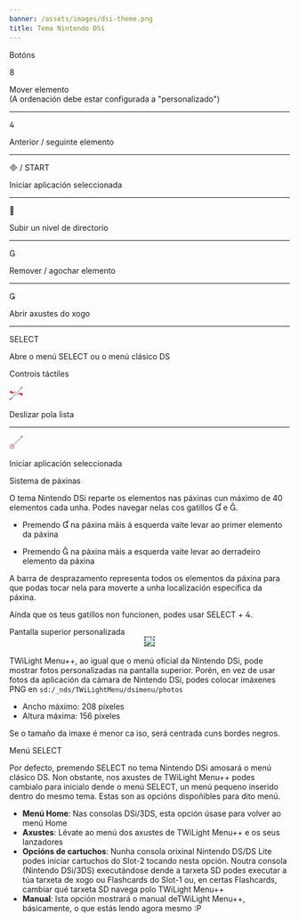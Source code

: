 ```yaml
---
banner: /assets/images/dsi-theme.png
title: Tema Nintendo DSi
---
```


<div id="button-controls" class="section-title">Botóns</div>
<div class="section-body">
    <div class="button-action-group">
        <p class="button-action button">&#xE079;</p>
        <p class="button-action-text">Mover elemento<br>(A ordenación debe estar configurada a "personalizado")</p>
    </div>
    <hr>
    <div class="button-action-group">
        <p class="button-action button">&#xE07E;</p>
        <p class="button-action-text">Anterior / seguinte elemento</p>
    </div>
    <hr>
    <div class="button-action-group">
        <p class="button-action"><span class="button">&#xE000; /</span> START</p>
        <p class="button-action-text">Iniciar aplicación seleccionada</p>
    </div>
    <hr>
    <div class="button-action-group">
        <p class="button-action button">&#xE001;</p>
        <p class="button-action-text">Subir un nivel de directorio</p>
    </div>
    <hr>
    <div class="button-action-group">
        <p class="button-action button">&#xE002;</p>
        <p class="button-action-text">Remover / agochar elemento</p>
    </div>
    <hr>
    <div class="button-action-group">
        <p class="button-action button">&#xE003;</p>
        <p class="button-action-text">Abrir axustes do xogo</p>
    </div>
    <hr>
    <div class="button-action-group">
        <p class="button-action">SELECT</p>
        <p class="button-action-text">Abre o menú SELECT ou o menú clásico DS</p>
    </div>
</div>

<div id="touch-controls" class="section-title">Controis táctiles</div>
<div class="section-body">
    <div class="button-action-group">
        <p class="button-action"><img src="/assets/images/left-right.png"></p>
        <p class="button-action-text">Deslizar pola lista</p>
    </div>
    <hr>
    <div class="button-action-group">
        <p class="button-action"><img src="/assets/images/tap.png"></p>
        <p class="button-action-text">Iniciar aplicación seleccionada</p>
    </div>
    <!-- <hr>
    <div>
        <p>
            If the Sort Method is set to "Custom", you can drag the icon up to move it.
        </p>
    </div> -->
</div>

<div id="page-system" class="section-title">Sistema de páxinas</div>
<div class="section-body">
    <p>
        O tema Nintendo DSi reparte os elementos nas páxinas cun máximo de 40 elementos cada unha. Podes navegar nelas cos gatillos &#xE004; e &#xE005;.
    </p>
    <ul>
        <li><p>Premendo &#xE004; na páxina máis á esquerda vaite levar ao primer elemento da páxina</p></li>
        <li><p>Premendo &#xE005; na páxina máis a esquerda vaite levar ao derradeiro elemento da páxina</p></li>
    </ul>
    <p>
        A barra de desprazamento representa todos os elementos da páxina para que podas tocar nela para moverte a unha localización específica da páxina.
    </p>
    <p>
        Aínda que os teus gatillos non funcionen, podes usar SELECT + &#xE07E;.
    </p>
</div>

<div id="custom-top-screen-image" class="section-title">Pantalla superior personalizada</div>
<div class="section-body">
    <div style="text-align: center;"><img style="border-color: black; border-width: 1px; border-style: dashed;" src="https://raw.githubusercontent.com/DS-Homebrew/TWiLightMenu/master/romsel_dsimenutheme/nitrofiles/languages/{{ page.collection }}/photo_default.png"></div>
    <p>TWiLight Menu++, ao igual que o menú oficial da Nintendo DSi, pode mostrar fotos personalizadas na pantalla superior. Porén, en vez de usar fotos da aplicación da cámara de Nintendo DSi, podes colocar imáxenes PNG en <code class="language-plaintext wrap">sd:/_nds/TWiLightMenu/dsimenu/photos</code></p>
    <ul>
        <li>Ancho máximo: 208 píxeles</li>
        <li>Altura máxima: 156 píxeles</li>
    </ul>
    <p>Se o tamaño da imaxe é menor ca iso, será centrada cuns bordes negros.</p>
</div>

<div id="select-menu" class="section-title">Menú SELECT</div>
<div class="section-body">
    <p>
        Por defecto, premendo SELECT no tema Nintendo DSi amosará o menú clásico DS. Non obstante, nos axustes de TWiLight Menu++ podes cambialo para inicialo dende o menú SELECT, un menú pequeno inserido dentro do mesmo tema. Estas son as opcións dispoñibles para dito menú.
    </p>
    <ul>
        <li><strong>Menú Home</strong>: Nas consolas DSi/3DS, esta opción úsase para volver ao menú Home</li>
        <li><strong>Axustes</strong>: Lévate ao menú dos axustes de TWiLight Menu++ e os seus lanzadores</li>
        <li><strong>Opcións de cartuchos</strong>: Nunha consola orixinal Nintendo DS/DS Lite podes iniciar cartuchos do Slot-2 tocando nesta opción. Noutra consola (Nintendo DSi/3DS) executándose dende a tarxeta SD podes executar a túa tarxeta de xogo ou Flashcards do Slot-1 ou, en certas Flashcards, cambiar qué tarxeta SD navega polo TWiLight Menu++</li>
        <li><strong>Manual</strong>: Ista opción mostrará o manual deTWiLight Menu++, básicamente, o que estás lendo agora mesmo :P</li>
    </ul>
</div>
